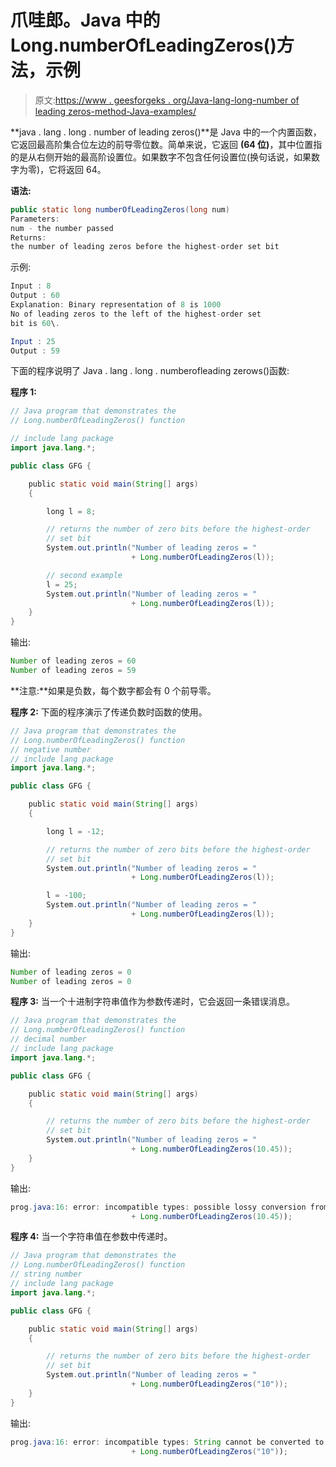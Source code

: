 # 爪哇郎。Java 中的 Long.numberOfLeadingZeros()方法，示例

> 原文:[https://www . geesforgeks . org/Java-lang-long-number of leading zeros-method-Java-examples/](https://www.geeksforgeeks.org/java-lang-long-numberofleadingzeros-method-java-examples/)

**java . lang . long . number of leading zeros()**是 Java 中的一个内置函数，它返回最高阶集合位左边的前导零位数。简单来说，它返回 **(64 位)**，其中位置指的是从右侧开始的最高阶设置位。如果数字不包含任何设置位(换句话说，如果数字为零)，它将返回 64。

**语法:**

```java
public static long numberOfLeadingZeros(long num)
Parameters:
num - the number passed 
Returns:
the number of leading zeros before the highest-order set bit

```

示例:

```java
Input : 8
Output : 60
Explanation: Binary representation of 8 is 1000 
No of leading zeros to the left of the highest-order set
bit is 60\. 

Input : 25
Output : 59

```

下面的程序说明了 Java . lang . long . numberofleading zerows()函数:

**程序 1:**

```java
// Java program that demonstrates the
// Long.numberOfLeadingZeros() function

// include lang package
import java.lang.*;

public class GFG {

    public static void main(String[] args)
    {

        long l = 8;

        // returns the number of zero bits before the highest-order
        // set bit
        System.out.println("Number of leading zeros = "
                           + Long.numberOfLeadingZeros(l));

        // second example
        l = 25;
        System.out.println("Number of leading zeros = "
                           + Long.numberOfLeadingZeros(l));
    }
}
```

输出:

```java
Number of leading zeros = 60
Number of leading zeros = 59

```

**注意:**如果是负数，每个数字都会有 0 个前导零。

**程序 2:** 下面的程序演示了传递负数时函数的使用。

```java
// Java program that demonstrates the
// Long.numberOfLeadingZeros() function
// negative number
// include lang package
import java.lang.*;

public class GFG {

    public static void main(String[] args)
    {

        long l = -12;

        // returns the number of zero bits before the highest-order
        // set bit
        System.out.println("Number of leading zeros = "
                           + Long.numberOfLeadingZeros(l));

        l = -100;
        System.out.println("Number of leading zeros = "
                           + Long.numberOfLeadingZeros(l));
    }
}
```

输出:

```java
Number of leading zeros = 0
Number of leading zeros = 0

```

**程序 3:** 当一个十进制字符串值作为参数传递时，它会返回一条错误消息。

```java
// Java program that demonstrates the
// Long.numberOfLeadingZeros() function
// decimal number
// include lang package
import java.lang.*;

public class GFG {

    public static void main(String[] args)
    {

        // returns the number of zero bits before the highest-order
        // set bit
        System.out.println("Number of leading zeros = "
                           + Long.numberOfLeadingZeros(10.45));
    }
}
```

输出:

```java
prog.java:16: error: incompatible types: possible lossy conversion from double to long
                           + Long.numberOfLeadingZeros(10.45));
```

**程序 4:** 当一个字符串值在参数中传递时。

```java
// Java program that demonstrates the
// Long.numberOfLeadingZeros() function
// string number
// include lang package
import java.lang.*;

public class GFG {

    public static void main(String[] args)
    {

        // returns the number of zero bits before the highest-order
        // set bit
        System.out.println("Number of leading zeros = "
                           + Long.numberOfLeadingZeros("10"));
    }
}
```

输出:

```java
prog.java:16: error: incompatible types: String cannot be converted to long
                           + Long.numberOfLeadingZeros("10"));
```